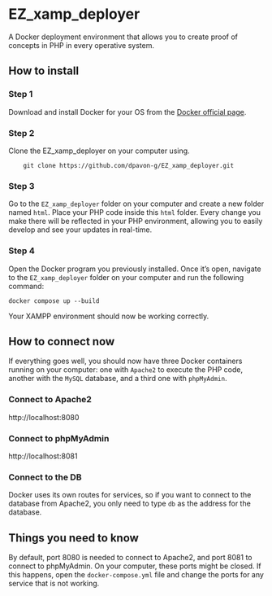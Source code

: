 # EZ_xamp_deployer

A Docker deployment environment that allows you to create proof of concepts in PHP in every operative system.

## How to install

### Step 1

Download and install Docker for your OS from the [Docker official page](https://www.docker.com/).

### Step 2

Clone the EZ_xamp_deployer on your computer using.

```
    git clone https://github.com/dpavon-g/EZ_xamp_deployer.git
```

### Step 3

Go to the ```EZ_xamp_deployer``` folder on your computer and create a new folder named ```html```.
Place your PHP code inside this ```html``` folder. Every change you make there will be reflected in your PHP environment, allowing you to easily develop and see your updates in real-time.

### Step 4

Open the Docker program you previously installed. Once it’s open, navigate to the ```EZ_xamp_deployer``` folder on your computer and run the following command:

```
docker compose up --build
```

Your XAMPP environment should now be working correctly.

## How to connect now

If everything goes well, you should now have three Docker containers running on your computer: one with ```Apache2``` to execute the PHP code, another with the ```MySQL``` database, and a third one with ```phpMyAdmin```.

### Connect to Apache2
http://localhost:8080

### Connect to phpMyAdmin
http://localhost:8081

### Connect to the DB
Docker uses its own routes for services, so if you want to connect to the database from Apache2, you only need to type ```db``` as the address for the database.

## Things you need to know

By default, port 8080 is needed to connect to Apache2, and port 8081 to connect to phpMyAdmin. On your computer, these ports might be closed. If this happens, open the ```docker-compose.yml``` file and change the ports for any service that is not working.
